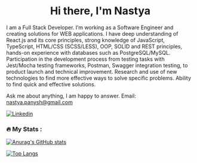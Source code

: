 <h1 align="center">Hi there, I'm Nastya</h1>      
I am a Full Stack Developer. I’m working as a Software Engineer and creating solutions for WEB applications. 
I have deep understanding of React.js and its core principles, strong knowledge of JavaScript, TypeScript, HTML/CSS (SCSS/LESS), OOP, SOLID and REST principles, hands-on experience with databases such as PostgreSQL/MySQL. Participation in the development process from testing tasks with Jest/Mocha testing frameworks, Postman, Swagger integration testing, to product launch and technical improvement. Research and use of new technologies to find more effective ways to solve specific problems. Ability to find quick and effective solutions.

Ask me about anything, I am happy to answer. 
Email: nastya.panysh@gmail.com
   
[![Linkedin](https://img.shields.io/badge/-LinkedIn-blue?style=flat&logo=Linkedin&logoColor=white)](https://www.linkedin.com/in/anastasiya-panysh-627ab4212/) 
            
                     
      
### :fire: My Stats :   
 
[![Anurag's GitHub stats](https://github-readme-stats.vercel.app/api?username=AnastasiaPanysh)](https://github.com/anuraghazra/github-readme-stats)
    

[![Top Langs](https://github-readme-stats.vercel.app/api/top-langs/?username=AnastasiaPanysh&layout=compact)](https://github.com/anuraghazra/github-readme-stats)


    
    
  
